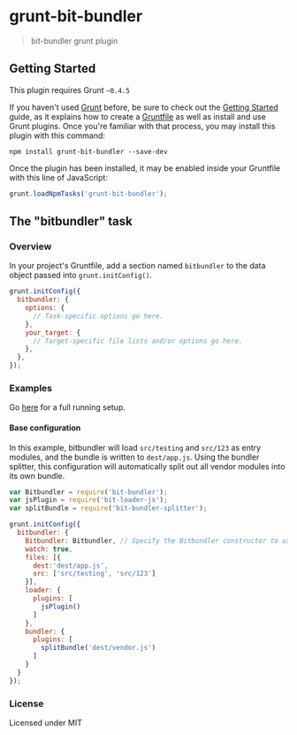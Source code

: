 # grunt-bit-bundler

> bit-bundler grunt plugin

## Getting Started
This plugin requires Grunt `~0.4.5`

If you haven't used [Grunt](http://gruntjs.com/) before, be sure to check out the [Getting Started](http://gruntjs.com/getting-started) guide, as it explains how to create a [Gruntfile](http://gruntjs.com/sample-gruntfile) as well as install and use Grunt plugins. Once you're familiar with that process, you may install this plugin with this command:

```shell
npm install grunt-bit-bundler --save-dev
```

Once the plugin has been installed, it may be enabled inside your Gruntfile with this line of JavaScript:

```js
grunt.loadNpmTasks('grunt-bit-bundler');
```

## The "bitbundler" task

### Overview
In your project's Gruntfile, add a section named `bitbundler` to the data object passed into `grunt.initConfig()`.

```js
grunt.initConfig({
  bitbundler: {
    options: {
      // Task-specific options go here.
    },
    your_target: {
      // Target-specific file lists and/or options go here.
    },
  },
});
```

### Examples

Go [here](https://github.com/MiguelCastillo/grunt-bit-bundler/tree/master/examples) for a full running setup.

#### Base configuration
In this example, bitbundler will load `src/testing` and `src/123` as entry modules, and the bundle is written to `dest/app.js`.  Using the bundler splitter, this configuration will automatically split out all vendor modules into its own bundle.

``` javascript
var Bitbundler = require('bit-bundler');
var jsPlugin = require('bit-loader-js');
var splitBundle = require('bit-bundler-splitter');

grunt.initConfig({
  bitbundler: {
    Bitbundler: Bitbundler, // Specify the Bitbundler constructor to use.
    watch: true,
    files: [{
      dest:'dest/app.js',
      src: ['src/testing', 'src/123']
    }],
    loader: {
      plugins: [
        jsPlugin()
      ]
    },
    bundler: {
      plugins: [
        splitBundle('dest/vendor.js')
      ]
    }
  }
});
```

### License

Licensed under MIT
